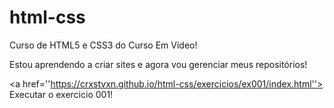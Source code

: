 # html-css
Curso de HTML5 e CSS3 do Curso Em Vídeo!

Estou aprendendo a criar sites e agora vou gerenciar meus repositórios!

<a href=''https://crxstvxn.github.io/html-css/exercicios/ex001/index.html''> Executar o exercicio 001! </a>
